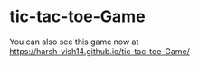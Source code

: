 # tic-tac-toe-Game
You can also see this game now at <br> https://harsh-vish14.github.io/tic-tac-toe-Game/
